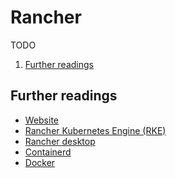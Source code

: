 # Rancher

TODO

1. [Further readings](#further-readings)

## Further readings

- [Website]
- [Rancher Kubernetes Engine (RKE)][rke]
- [Rancher desktop]
- [Containerd]
- [Docker]

<!--
  Reference
  ═╬═Time══
  -->

<!-- Knowledge base -->
[containerd]: ../containerd.md
[docker]: ../docker.md
[rancher desktop]: ../rancher%20desktop.md

<!-- Upstream -->
[rke]: https://rke.docs.rancher.com/
[website]: https://www.rancher.com/
